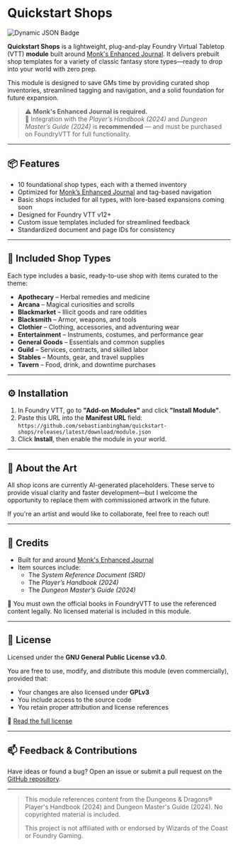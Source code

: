 # Quickstart Shops

![Dynamic JSON Badge](https://img.shields.io/badge/dynamic/json?url=https%3A%2F%2Fraw.githubusercontent.com%2Fsebastianbingham%2Fquickstart-shops-metrics%2Fmain%2Fmetrics%2Finstall-count.json&query=installs&label=VTT%20Worlds%20Installed%20In&color=%23FE6A1F)

**Quickstart Shops** is a lightweight, plug-and-play Foundry Virtual Tabletop (VTT) **module** built around [Monk's Enhanced Journal](https://foundryvtt.com/packages/monks-enhanced-journal). It delivers prebuilt shop templates for a variety of classic fantasy store types—ready to drop into your world with zero prep.

This module is designed to save GMs time by providing curated shop inventories, streamlined tagging and navigation, and a solid foundation for future expansion.

> ⚠️ **Monk's Enhanced Journal is required.**  
> 📘 Integration with the *Player’s Handbook (2024)* and *Dungeon Master’s Guide (2024)* is **recommended** — and must be purchased on FoundryVTT for full functionality.

---

## 📦 Features

- 10 foundational shop types, each with a themed inventory
- Optimized for [Monk’s Enhanced Journal](https://foundryvtt.com/packages/monks-enhanced-journal) and tag-based navigation
- Basic shops included for all types, with lore-based expansions coming soon
- Designed for Foundry VTT v12+
- Custom issue templates included for streamlined feedback
- Standardized document and page IDs for consistency

---

## 🛒 Included Shop Types

Each type includes a basic, ready-to-use shop with items curated to the theme:

- **Apothecary** – Herbal remedies and medicine
- **Arcana** – Magical curiosities and scrolls
- **Blackmarket** – Illicit goods and rare oddities
- **Blacksmith** – Armor, weapons, and tools
- **Clothier** – Clothing, accessories, and adventuring wear
- **Entertainment** – Instruments, costumes, and performance gear
- **General Goods** – Essentials and common supplies
- **Guild** – Services, contracts, and skilled labor
- **Stables** – Mounts, gear, and travel supplies
- **Tavern** – Food, drink, and downtime purchases

---

## ⚙️ Installation

1. In Foundry VTT, go to **"Add-on Modules"** and click **"Install Module"**.
2. Paste this URL into the **Manifest URL** field:  
   `https://github.com/sebastianbingham/quickstart-shops/releases/latest/download/module.json`
3. Click **Install**, then enable the module in your world.

---

## 🎨 About the Art

All shop icons are currently AI-generated placeholders. These serve to provide visual clarity and faster development—but I welcome the opportunity to replace them with commissioned artwork in the future.

If you're an artist and would like to collaborate, feel free to reach out!

---

## 🤝 Credits

- Built for and around [Monk's Enhanced Journal](https://foundryvtt.com/packages/monks-enhanced-journal)
- Item sources include:
  - The *System Reference Document (SRD)*
  - The *Player’s Handbook (2024)*
  - The *Dungeon Master’s Guide (2024)*

📘 You must own the official books in FoundryVTT to use the referenced content legally. No licensed material is included in this module.

---

## 🔐 License

Licensed under the **GNU General Public License v3.0**.

You are free to use, modify, and distribute this module (even commercially), provided that:

- Your changes are also licensed under **GPLv3**
- You include access to the source code
- You retain proper attribution and license references

📄 [Read the full license](https://www.gnu.org/licenses/gpl-3.0.en.html)

---

## 📫 Feedback & Contributions

Have ideas or found a bug? Open an issue or submit a pull request on the [GitHub repository](https://github.com/sebastianbingham/quickstart-shops).

---

> This module references content from the Dungeons & Dragons® Player's Handbook (2024) and Dungeon Master's Guide (2024). No copyrighted material is included.
>
> This project is not affiliated with or endorsed by Wizards of the Coast or Foundry Gaming.
